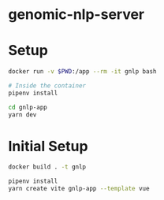 # genomic-nlp-server

# Setup

```bash
docker run -v $PWD:/app --rm -it gnlp bash

# Inside the container
pipenv install

cd gnlp-app
yarn dev
```

# Initial Setup

```bash
docker build . -t gnlp

pipenv install
yarn create vite gnlp-app --template vue
```